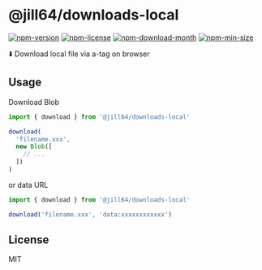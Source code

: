 <!----- BEGIN GHOST DOCS HEADER ----->

# @jill64/downloads-local


<!----- BEGIN GHOST DOCS BADGES ----->
<a href="https://npmjs.com/package/@jill64/downloads-local"><img src="https://img.shields.io/npm/v/@jill64/downloads-local" alt="npm-version" /></a> <a href="https://npmjs.com/package/@jill64/downloads-local"><img src="https://img.shields.io/npm/l/@jill64/downloads-local" alt="npm-license" /></a> <a href="https://npmjs.com/package/@jill64/downloads-local"><img src="https://img.shields.io/npm/dm/@jill64/downloads-local" alt="npm-download-month" /></a> <a href="https://npmjs.com/package/@jill64/downloads-local"><img src="https://img.shields.io/bundlephobia/min/@jill64/downloads-local" alt="npm-min-size" /></a>
<!----- END GHOST DOCS BADGES ----->


⬇️ Download local file via a-tag on browser

<!----- END GHOST DOCS HEADER ----->

## Usage

Download Blob

```js
import { download } from '@jill64/downloads-local'

download(
  'filename.xxx',
  new Blob([
    // ...
  ])
)
```

or data URL

```js
import { download } from '@jill64/downloads-local'

download('filename.xxx', 'data:xxxxxxxxxxxx')
```

<!----- BEGIN GHOST DOCS FOOTER ----->

## License

MIT

<!----- END GHOST DOCS FOOTER ----->

